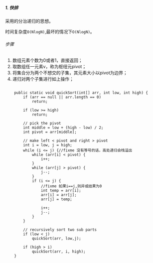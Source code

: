 ##### 1. 快排

采用的分治递归的思想。

时间复杂度`O(NlogN)`,最坏的情况下`O(NlogN)`。


###### 步骤

1. 数组元素个数为0或者1，直接返回；
2. 取数组任一元素v，称为枢纽元pivot；
3. 将集合分为两个不想交的子集，其元素大小以pivot为边界；
4. 递归对两个子集进行如上操作；

```

    public static void quickSort(int[] arr, int low, int high) {
        if (arr == null || arr.length == 0)
            return;

        if (low >= high)
            return;

        // pick the pivot
        int middle = low + (high - low) / 2;
        int pivot = arr[middle];

        // make left < pivot and right > pivot
        int i = low, j = high;
        while (i <= j) {//fixme 没有等号的话，高处递归会栈溢出
            while (arr[i] < pivot) {
                i++;
            }
            while (arr[j] > pivot) {
                j--;
            }
            if (i <= j) {
                //fixme 如果i==j,则异或结果为0
                int temp = arr[i];
                arr[i] = arr[j];
                arr[j] = temp;

                i++;
                j--;
            }
        }

        // recursively sort two sub parts
        if (low < j)
            quickSort(arr, low,j);

        if (high > i)
            quickSort(arr, i, high);
    }
```
